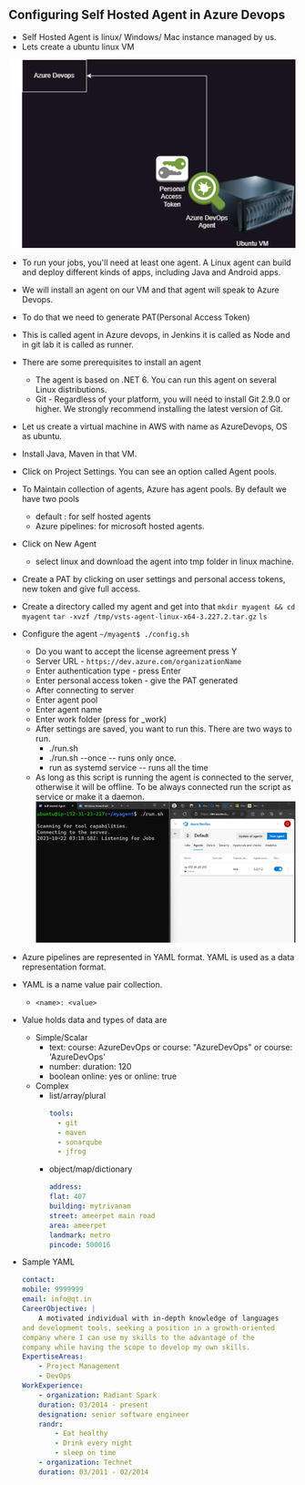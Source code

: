 Configuring Self Hosted Agent in Azure Devops
----------------------------------------------
* Self Hosted Agent is linux/ Windows/ Mac instance managed by us.
* Lets create a ubuntu linux VM

![Preview](./images/azdevops21.png)
* To run your jobs, you'll need at least one agent. A Linux agent can build and deploy different kinds of apps, including Java and Android apps. 
* We will install an agent on our VM and that agent will speak to Azure Devops.
* To do that we need to generate PAT(Personal Access Token)
* This is called agent in Azure devops, in Jenkins it is called as Node and in git lab it is called as runner.
* There are some prerequisites to install an agent
    * The agent is based on .NET 6. You can run this agent on several Linux distributions. 
    * Git - Regardless of your platform, you will need to install Git 2.9.0 or higher. We strongly recommend installing the latest version of Git.
* Let us create a virtual machine in AWS with name as AzureDevops, OS as ubuntu.  
* Install Java, Maven in that VM.
* Click on Project Settings. You can see an option called Agent pools.
* To Maintain collection of agents, Azure has agent pools. By default we have two pools
    * default : for self hosted agents
    * Azure pipelines: for microsoft hosted agents.
* Click on New Agent
    * select linux and download the agent into tmp folder in linux machine.
* Create a PAT by clicking on user settings and personal access tokens, new token and give full access.
* Create a directory called my agent and get into that 
    `mkdir myagent && cd myagent`
    `tar -xvzf /tmp/vsts-agent-linux-x64-3.227.2.tar.gz`
    `ls`
* Configure the agent
    `~/myagent$ ./config.sh`
    * Do you want to accept the license agreement press Y
    * Server URL - `https://dev.azure.com/organizationName`
    * Enter authentication type - press Enter
    * Enter personal access token - give the PAT generated
    * After connecting to server 
    * Enter agent pool
    * Enter agent name
    * Enter work folder (press for _work)
    * After settings are saved, you want to run this. There are two ways to run.
        * ./run.sh 
        * ./run.sh --once -- runs only once.
        * run as systemd service -- runs all the time
    * As long as this script is running the agent is connected to the server, otherwise it will be offline. To be always connected run the script as service or make it a daemon.
    ![Preview](./images/aznetwork29.png)

* Azure pipelines are represented in YAML format. YAML is used as a data representation format.
* YAML is a name value pair collection.
    *  `<name>: <value>`
* Value holds data and types of data are
    * Simple/Scalar
        * text: course: AzureDevOps or course: "AzureDevOps" or course: 'AzureDevOps'
        * number: duration: 120
        * boolean online: yes or online: true
    * Complex
        * list/array/plural
            ```yaml 
            tools:
              - git
              - maven
              - sonarqube
              - jfrog
            ``` 
        * object/map/dictionary
            ```yaml
            address:
            flat: 407
            building: mytrivanam
            street: ameerpet main road
            area: ameerpet
            landmark: metro
            pincode: 500016
            ```
* Sample YAML
    ```yaml
    contact:
    mobile: 9999999
    email: info@qt.in
    CareerObjective: |
        A motivated individual with in-depth knowledge of languages 
    and development tools, seeking a position in a growth-oriented 
    company where I can use my skills to the advantage of the 
    company while having the scope to develop my own skills.
    ExpertiseAreas:
        - Project Management
        - DevOps
    WorkExperience:
        - organization: Radiant Spark
        duration: 03/2014 - present
        designation: senior software engineer
        randr:
            - Eat healthy
            - Drink every night
            - sleep on time
        - organization: Technet
        duration: 03/2011 - 02/2014
    ```
